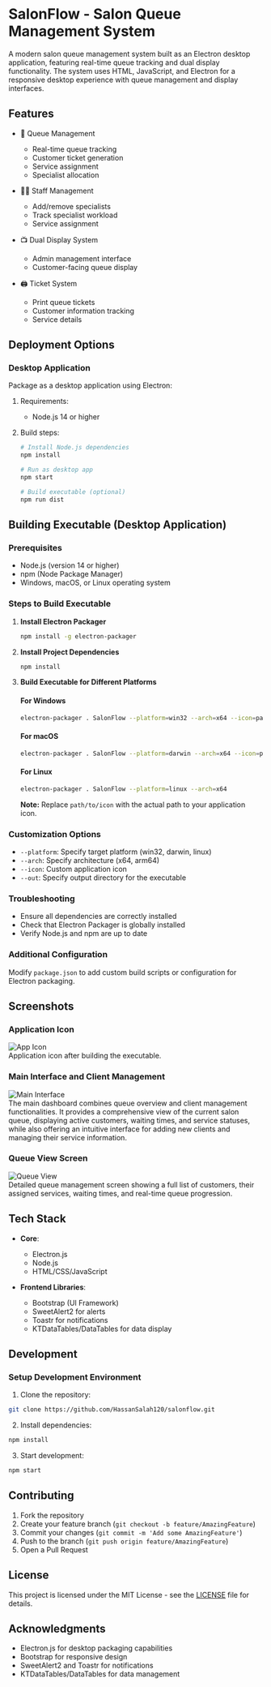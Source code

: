 # SalonFlow - Salon Queue Management System

A modern salon queue management system built as an Electron desktop application, featuring real-time queue tracking and dual display functionality. The system uses HTML, JavaScript, and Electron for a responsive desktop experience with queue management and display interfaces.

## Features

- 🎫 Queue Management
  - Real-time queue tracking
  - Customer ticket generation
  - Service assignment
  - Specialist allocation

- 👩‍💼 Staff Management
  - Add/remove specialists
  - Track specialist workload
  - Service assignment

- 📺 Dual Display System
  - Admin management interface
  - Customer-facing queue display

- 🖨️ Ticket System
  - Print queue tickets
  - Customer information tracking
  - Service details

## Deployment Options

### Desktop Application
Package as a desktop application using Electron:

1. Requirements:
   - Node.js 14 or higher

2. Build steps:
   ```bash
   # Install Node.js dependencies
   npm install

   # Run as desktop app
   npm start

   # Build executable (optional)
   npm run dist
   ```

## Building Executable (Desktop Application)

### Prerequisites
- Node.js (version 14 or higher)
- npm (Node Package Manager)
- Windows, macOS, or Linux operating system

### Steps to Build Executable

1. **Install Electron Packager**
   ```bash
   npm install -g electron-packager
   ```

2. **Install Project Dependencies**
   ```bash
   npm install
   ```

3. **Build Executable for Different Platforms**

   #### For Windows
   ```bash
   electron-packager . SalonFlow --platform=win32 --arch=x64 --icon=path/to/icon.ico
   ```

   #### For macOS
   ```bash
   electron-packager . SalonFlow --platform=darwin --arch=x64 --icon=path/to/icon.icns
   ```

   #### For Linux
   ```bash
   electron-packager . SalonFlow --platform=linux --arch=x64
   ```

   **Note:** Replace `path/to/icon` with the actual path to your application icon.

### Customization Options
- `--platform`: Specify target platform (win32, darwin, linux)
- `--arch`: Specify architecture (x64, arm64)
- `--icon`: Custom application icon
- `--out`: Specify output directory for the executable

### Troubleshooting
- Ensure all dependencies are correctly installed
- Check that Electron Packager is globally installed
- Verify Node.js and npm are up to date

### Additional Configuration
Modify `package.json` to add custom build scripts or configuration for Electron packaging.

## Screenshots

### Application Icon
![App Icon](screenshots/App%20icon.png)<br>
Application icon after building the executable.

### Main Interface and Client Management
![Main Interface](screenshots/Add-Client.png)<br>
The main dashboard combines queue overview and client management functionalities. It provides a comprehensive view of the current salon queue, displaying active customers, waiting times, and service statuses, while also offering an intuitive interface for adding new clients and managing their service information.

### Queue View Screen
![Queue View](screenshots/View-queue-screen.png)<br>
Detailed queue management screen showing a full list of customers, their assigned services, waiting times, and real-time queue progression.

## Tech Stack

- **Core**:
  - Electron.js
  - Node.js
  - HTML/CSS/JavaScript

- **Frontend Libraries**:
  - Bootstrap (UI Framework)
  - SweetAlert2 for alerts
  - Toastr for notifications
  - KTDataTables/DataTables for data display

## Development

### Setup Development Environment

1. Clone the repository:
```bash
git clone https://github.com/HassanSalah120/salonflow.git
```

2. Install dependencies:
```bash
npm install
```

3. Start development:
```bash
npm start
```

## Contributing

1. Fork the repository
2. Create your feature branch (`git checkout -b feature/AmazingFeature`)
3. Commit your changes (`git commit -m 'Add some AmazingFeature'`)
4. Push to the branch (`git push origin feature/AmazingFeature`)
5. Open a Pull Request

## License

This project is licensed under the MIT License - see the [LICENSE](LICENSE) file for details.

## Acknowledgments

- Electron.js for desktop packaging capabilities
- Bootstrap for responsive design
- SweetAlert2 and Toastr for notifications
- KTDataTables/DataTables for data management
